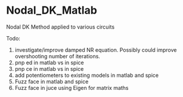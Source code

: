 # Nodal_DK_Matlab
Nodal DK Method applied to various circuits

Todo:
1) investigate/improve damped NR equation. Possibly could improve overshooting number of iterations.
2) pnp ed in matlab vs in spice
3) pnp ce in matlab vs in spice
4) add potentiometers to existing models in matlab and spice
5) Fuzz face in matlab and spice
6) Fuzz face in juce using Eigen for matrix maths
